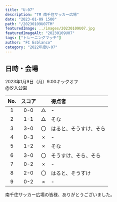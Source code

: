 ```yaml
---
title: "U-07"
description: "TM 南千住サッカー広場"
date: "2023-01-09 1500"
path: "/20230109U07TM"
featuredImage: ../images/20230109U07.jpg
featuredImageAlt: "20230109U07"
tags: ["トレーニングマッチ"]
author: "FC Esblanco"
category: "2022年度U-07"
---
```


## 日時・会場

2023年1月9日（月）9:00キックオフ<br>
@汐入公園

| No.| スコア |   | 得点者  |
|:--:|:------:|:-:|:--------|
| 1  | 0-0 | △ |-|
| 2  | 1-1 | △ |そな|
| 3  | 3-0 | 〇 |はると、そうすけ、そら|
| 4  | 0-3 | × |-|
| 5  | 1-2 | × |そな|
| 6  | 3-0 | 〇 |そうすけ、そら、そら|
| 7  | 0-2 | × |-|
| 8  | 2-0 | 〇 |はると、そうすけ|
| 9  | 0-2 | × |-|

南千住サッカー広場の皆様、ありがとうございました。